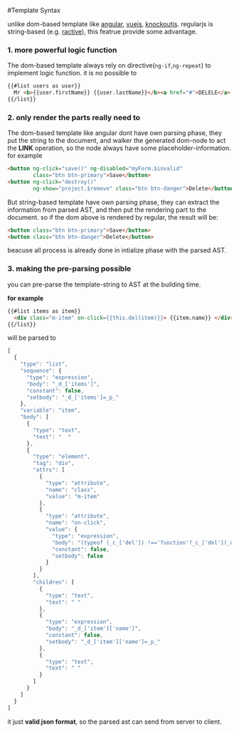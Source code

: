 #Template Syntax

unlike dom-based template like [angular](https://angularjs.org/), [vuejs](vuejs.org), [knockoutjs](http://knockoutjs.com/). regularjs is string-based (e.g. [ractive](http://www.ractivejs.org/)), this featrue provide some advantage.

### 1. more powerful logic function
  
The dom-based template always rely on 
directive(`ng-if`,`ng-repeat`) to implement logic function. it is no possible to 
```html
{{#list users as user}}
  Mr <b>{{user.firstName}} {{user.lastName}}</b><a href="#">DELELE</a>
{{/list}}
```

### 2. only render the parts really need to
  
  The dom-based template like angular dont have own parsing phase, they put the string to the document, and walker the generated dom-node to act the __LINK__ operation, so the node always have some placeholder-information. for example

  ```html
  <button ng-click="save()" ng-disabled="myForm.$invalid"
          class="btn btn-primary">Save</button>
  <button ng-click="destroy()"
          ng-show="project.$remove" class="btn btn-danger">Delete</button>
  ```

  But string-based template have own parsing phase, they can extract the information from parsed AST, and then put the rendering part to the document. so if the dom above is rendered by regular, the result will be:

  ```html
  <button class="btn btn-primary">Save</button>
  <button class="btn btn-danger">Delete</button>
  ```
  beacuse all process is already done in intialize phase with the parsed AST.
  

### 3. making the pre-parsing possible

you can pre-parse the template-string to AST at the building time.

__for example__

```html
{{#list items as item}}
  <div class="m-item" on-click={{this.del(item)}}> {{item.name}} </div>
{{/list}}
```

will be parsed to

```javascript
[
  {
    "type": "list",
    "sequence": {
      "type": "expression",
      "body": "_d_['items']",
      "constant": false,
      "setbody": "_d_['items']=_p_"
    },
    "variable": "item",
    "body": [
      {
        "type": "text",
        "text": "  "
      },
      {
        "type": "element",
        "tag": "div",
        "attrs": [
          {
            "type": "attribute",
            "name": "class",
            "value": "m-item"
          },
          {
            "type": "attribute",
            "name": "on-click",
            "value": {
              "type": "expression",
              "body": "(typeof (_c_['del']) !=='function'?_c_['del'](_d_['item']):_c_['del'].call(_c_,_d_['item']))",
              "constant": false,
              "setbody": false
            }
          }
        ],
        "children": [
          {
            "type": "text",
            "text": " "
          },
          {
            "type": "expression",
            "body": "_d_['item']['name']",
            "constant": false,
            "setbody": "_d_['item']['name']=_p_"
          },
          {
            "type": "text",
            "text": " "
          }
        ]
      }
    ]
  }
]
```

it just __valid json format__, so the parsed ast can send from server to client. 









